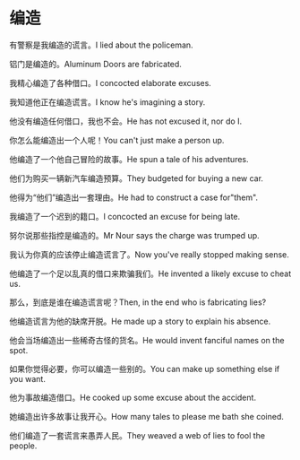# 编造

<p><span class="chinese">有警察是我编造的谎言。</span><span class="english">I lied about the policeman.</span></p>

<p><span class="chinese">铝门是编造的。</span><span class="english">Aluminum Doors are fabricated.</span></p>

<p><span class="chinese">我精心编造了各种借口。</span><span class="english">I concocted elaborate excuses.</span></p>

<p><span class="chinese">我知道他正在编造谎言。</span><span class="english">I know he's imagining a story.</span></p>

<p><span class="chinese">他没有编造任何借口，我也不会。</span><span class="english">He has not excused it, nor do I.</span></p>

<p><span class="chinese">你怎么能编造出一个人呢！</span><span class="english">You can't just make a person up.</span></p>

<p><span class="chinese">他编造了一个他自己冒险的故事。</span><span class="english">He spun a tale of his adventures.</span></p>

<p><span class="chinese">他们为购买一辆新汽车编造预算。</span><span class="english">They budgeted for buying a new car.</span></p>

<p><span class="chinese">他得为“他们”编造出一套理由。</span><span class="english">He had to construct a case for"them".</span></p>

<p><span class="chinese">我编造了一个迟到的籍口。</span><span class="english">I concocted an excuse for being late.</span></p>

<p><span class="chinese">努尔说那些指控是编造的。</span><span class="english">Mr Nour says the charge was trumped up.</span></p>

<p><span class="chinese">我认为你真的应该停止编造谎言了。</span><span class="english">Now you've really stopped making sense.</span></p>

<p><span class="chinese">他编造了一个足以乱真的借口来欺骗我们。</span><span class="english">He invented a likely excuse to cheat us.</span></p>

<p><span class="chinese">那么，到底是谁在编造谎言呢？</span><span class="english">Then, in the end who is fabricating lies?</span></p>

<p><span class="chinese">他编造谎言为他的缺席开脱。</span><span class="english">He made up a story to explain his absence.</span></p>

<p><span class="chinese">他会当场编造出一些稀奇古怪的货名。</span><span class="english">He would invent fanciful names on the spot.</span></p>

<p><span class="chinese">如果你觉得必要，你可以编造一些别的。</span><span class="english">You can make up something else if you want.</span></p>

<p><span class="chinese">他为事故编造借口。</span><span class="english">He cooked up some excuse about the accident.</span></p>

<p><span class="chinese">她编造出许多故事让我开心。</span><span class="english">How many tales to please me bath she coined.</span></p>

<p><span class="chinese">他们编造了一套谎言来愚弄人民。</span><span class="english">They weaved a web of lies to fool the people.</span></p>

